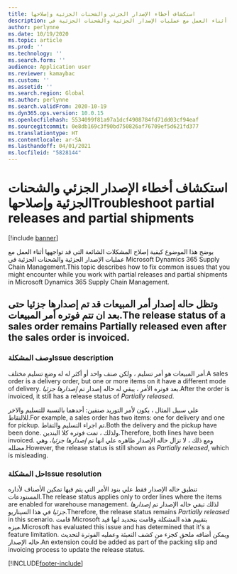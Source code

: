 ```yaml
---
title: استكشاف أخطاء الإصدار الجزئي والشحنات الجزئية وإصلاحها
description: يوضح هذا الموضوع كيفية إصلاح المشكلات الشائعة التي قد تواجهها أثناء العمل مع عمليات الإصدار الجزئية والشحنات الجزئية في Microsoft Dynamics 365 Supply Chain Management.
author: perlynne
ms.date: 10/19/2020
ms.topic: article
ms.prod: ''
ms.technology: ''
ms.search.form: ''
audience: Application user
ms.reviewer: kamaybac
ms.custom: ''
ms.assetid: ''
ms.search.region: Global
ms.author: perlynne
ms.search.validFrom: 2020-10-19
ms.dyn365.ops.version: 10.0.15
ms.openlocfilehash: 5534099f81a97a1dcf4908784fd71dd03cf94eaf
ms.sourcegitcommit: 0e8db169c3f90bd750826af76709ef5d621fd377
ms.translationtype: HT
ms.contentlocale: ar-SA
ms.lasthandoff: 04/01/2021
ms.locfileid: "5828144"
---
```

# <a name="troubleshoot-partial-releases-and-partial-shipments"></a><span data-ttu-id="52930-103">استكشاف أخطاء الإصدار الجزئي والشحنات الجزئية وإصلاحها</span><span class="sxs-lookup"><span data-stu-id="52930-103">Troubleshoot partial releases and partial shipments</span></span>

[!include [banner](../includes/banner.md)]

<span data-ttu-id="52930-104">يوضح هذا الموضوع كيفية إصلاح المشكلات الشائعة التي قد تواجهها أثناء العمل مع عمليات الإصدار الجزئية والشحنات الجزئية في Microsoft Dynamics 365 Supply Chain Management.</span><span class="sxs-lookup"><span data-stu-id="52930-104">This topic describes how to fix common issues that you might encounter while you work with partial releases and partial shipments in Microsoft Dynamics 365 Supply Chain Management.</span></span>

## <a name="the-release-status-of-a-sales-order-remains-partially-released-even-after-the-sales-order-is-invoiced"></a><span data-ttu-id="52930-105">وتظل حاله إصدار أمر المبيعات قد تم إصدارها جزئيا حتى بعد ان تتم فوتره أمر المبيعات.</span><span class="sxs-lookup"><span data-stu-id="52930-105">The release status of a sales order remains Partially released even after the sales order is invoiced.</span></span>

### <a name="issue-description"></a><span data-ttu-id="52930-106">وصف المشكلة</span><span class="sxs-lookup"><span data-stu-id="52930-106">Issue description</span></span>

<span data-ttu-id="52930-107">أمر المبيعات هو أمر تسليم ، ولكن صنف واحد أو أكثر له له وضع تسليم مختلف.</span><span class="sxs-lookup"><span data-stu-id="52930-107">A sales order is a delivery order, but one or more items on it have a different mode of delivery.</span></span> <span data-ttu-id="52930-108">بعد فوتره الأمر ، يبقي له حاله إصدار تم *إصدارها جزئيا*.</span><span class="sxs-lookup"><span data-stu-id="52930-108">After the order is invoiced, it still has a release status of *Partially released*.</span></span>

<span data-ttu-id="52930-109">علي سبيل المثال ، يكون لأمر التوريد صنفين: أحدهما بالنسبة للتسليم والاخر للالتقاط.</span><span class="sxs-lookup"><span data-stu-id="52930-109">For example, a sales order has two items: one for delivery and one for pickup.</span></span> <span data-ttu-id="52930-110">تم اجراء التسليم والتقاط.</span><span class="sxs-lookup"><span data-stu-id="52930-110">Both the delivery and the pickup have been done.</span></span> <span data-ttu-id="52930-111">ولذلك ، تمت فوتره كلا البندين.</span><span class="sxs-lookup"><span data-stu-id="52930-111">Therefore, both lines have been invoiced.</span></span> <span data-ttu-id="52930-112">ومع ذلك ، لا تزال حاله الإصدار ظاهره علي انها تم *إصدارها جزئيا*، وهي مضلله.</span><span class="sxs-lookup"><span data-stu-id="52930-112">However, the release status is still shown as *Partially released*, which is misleading.</span></span>

### <a name="issue-resolution"></a><span data-ttu-id="52930-113">حل المشكلة</span><span class="sxs-lookup"><span data-stu-id="52930-113">Issue resolution</span></span>

<span data-ttu-id="52930-114">تنطبق حاله الإصدار فقط علي بنود الأمر التي يتم فيها تمكين الأصناف لأداره المستودعات.</span><span class="sxs-lookup"><span data-stu-id="52930-114">The release status applies only to order lines where the items are enabled for warehouse management.</span></span> <span data-ttu-id="52930-115">لذلك تبقي حاله الإصدار تم *إصدارها جزئيا* في هذا السيناريو.</span><span class="sxs-lookup"><span data-stu-id="52930-115">Therefore, the release status remains *Partially released* in this scenario.</span></span> <span data-ttu-id="52930-116">قامت Microsoft بتقييم هذه المشكلة وقامت بتحديد انها قيد ميزه.</span><span class="sxs-lookup"><span data-stu-id="52930-116">Microsoft has evaluated this issue and has determined that it's a feature limitation.</span></span> <span data-ttu-id="52930-117">ويمكن أضافه ملحق كجزء من كشف التعبئة وعمليه الفوترة لتحديث حاله الإصدار.</span><span class="sxs-lookup"><span data-stu-id="52930-117">An extension could be added as part of the packing slip and invoicing process to update the release status.</span></span>


[!INCLUDE[footer-include](../../includes/footer-banner.md)]